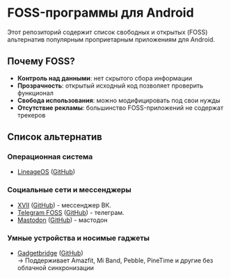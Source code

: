 # FOSS-программы для Android

Этот репозиторий содержит список свободных и открытых (FOSS) альтернатив популярным проприетарным приложениям для Android.

## Почему FOSS?
- **Контроль над данными**: нет скрытого сбора информации
- **Прозрачность**: открытый исходный код позволяет проверить функционал
- **Свобода использования**: можно модифицировать под свои нужды
- **Отсутствие рекламы**: большинство FOSS-приложений не содержат трекеров


## Список альтернатив

### Операционная система
 - [LineageOS](https://lineageos.org) ([GitHub](https://github.com/LineageOS))

### Социальные сети и мессенджеры
 - [XVII](https://f-droid.org/packages/com.twoeightnine.root.xvii) ([GitHub](https://github.com/TwoEightNine/XVII)) - мессенджер ВК.
 - [Telegram FOSS](https://f-droid.org/app/org.telegram.messenger) ([GitHub](https://github.com/Telegram-FOSS-Team/Telegram-FOSS)) - телеграм.
 - [Mastodon](https://f-droid.org/packages/org.joinmastodon.android) ([GitHub](https://github.com/mastodon/mastodon-android)) - мастодон

### Умные устройства и носимые гаджеты
  - [Gadgetbridge](https://f-droid.org/packages/nodomain.freeyourgadget.gadgetbridge) ([GitHub](https://github.com/Freeyourgadget/Gadgetbridge))  
  → Поддерживает Amazfit, Mi Band, Pebble, PineTime и другие без облачной синхронизации  
